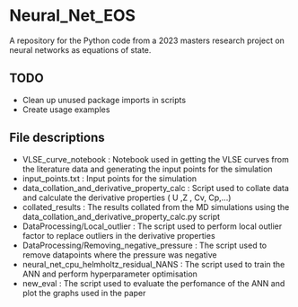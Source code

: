 # Neural_Net_EOS
A repository for the Python code from a 2023 masters research project on neural networks as equations of state.
## TODO
* Clean up unused package imports in scripts
* Create usage examples
  
## File descriptions
* VLSE_curve_notebook : Notebook used in getting the VLSE curves from the literature data  and generating the input points for the simulation
* input_points.txt : Input points for the simulation 
* data_collation_and_derivative_property_calc : Script used to collate data and calculate the derivative properties ( U ,Z , Cv, Cp,...)
* collated_results : The results collated from the MD simulations using the data_collation_and_derivative_property_calc.py script
* DataProcessing/Local_outlier : The script used to perform local outlier factor to replace outliers in the derivative properties
* DataProcessing/Removing_negative_pressure : The script used to remove datapoints where the pressure was negative
* neural_net_cpu_helmholtz_residual_NANS : The script used to train the ANN and perform hyperparameter optimisation
* new_eval : The script used to evaluate the perfomance of the ANN and plot the graphs used in the paper
   
